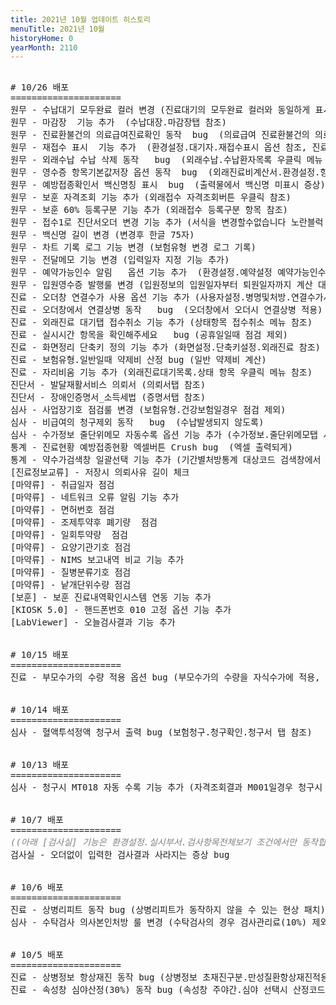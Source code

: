 ```yaml
---
title: 2021년 10월 업데이트 히스토리
menuTitle: 2021년 10월
historyHome: 0
yearMonth: 2110
---
```


<pre>

<bold># 10/26 배포</bold>
=====================
<span class="box jemu">원무</span> - 수납대기 모두완료 컬러 변경 (진료대기의 모두완료 컬러와 동일하게 표시)
<span class="box jemu">원무</span> - 마감장  기능 추가  (수납대장.마감장탭 참조)
<span class="box jemu">원무</span> - 진료환불건의 의료급여진료확인 동작  bug  (의료급여 진료환불건의 의료급여진료확인)
<span class="box jemu">원무</span> - 재접수 표시  기능 추가  (환경설정.대기자.재접수표시 옵션 참조, 진료대기목록에 구분 표시)
<span class="box jemu">원무</span> - 외래수납 수납 삭제 동작   bug  (외래수납.수납환자목록 우클릭 메뉴 참조)
<span class="box jemu">원무</span> - 영수증 항목기본값저장 옵션 동작  bug  (외래진료비계산서.환경설정.항목기본값으로저장 메뉴 참조)
<span class="box jemu">원무</span> - 예방접종확인서 백신명칭 표시  bug  (출력물에서 백신명 미표시 증상) 
<span class="box jemu">원무</span> - 보훈 자격조회 기능 추가 (외래접수 자격조회버튼 우클릭 참조)
<span class="box jemu">원무</span> - 보훈 60% 등록구분 기능 추가 (외래접수 등록구분 항목 참조)
<span class="box jemu">원무</span> - 접수1로 진단서오더 변경 기능 추가 (서식을 변경할수없습니다 노란블럭 클릭)
<span class="box jemu">원무</span> - 백신명 길이 변경 (변경후 한글 75자)
<span class="box jemu">원무</span> - 차트 기록 로그 기능 변경 (보험유형 변경 로그 기록)
<span class="box jemu">원무</span> - 전달메모 기능 변경 (입력일자 지정 기능 추가)
<span class="box jemu">원무</span> - 예약가능인수 알림   옵션 기능 추가  (환경설정.예약설정 예약가능인수알림 옵션 참조)
<span class="box jemu">원무</span> - 입원영수증 발행룰 변경 (입원정보의 입원일자부터 퇴원일자까지 계산 대상)
<span class="box chart">진료</span> - 오더창 연결수가 사용 옵션 기능 추가 (사용자설정.병명및처방.연결수가사용옵션.오더창연결수가사용 옵션 참조)
<span class="box chart">진료</span> - 오더창에서 연결상병 동작   bug  (오더창에서 오더시 연결상병 적용)
<span class="box chart">진료</span> - 외래진료 대기탭 접수취소 기능 추가 (상태항목 접수취소 메뉴 참조)
<span class="box chart">진료</span> - 실시시간 항목을 확인해주세요   bug (공휴일일때 점검 제외)
<span class="box chart">진료</span> - 화면정리 단축키 정의 기능 추가 (화면설정.단축키설정.외래진료 참조)
<span class="box chart">진료</span> - 보험유형.일반일때 약제비 산정 bug (일반 약제비 계산)
<span class="box chart">진료</span> - 자리비움 기능 추가 (외래진료대기목록.상태 항목 우클릭 메뉴 참조)
<span class="box diag">진단서</span> - 발달재활서비스 의뢰서 (의뢰서탭 참조)
<span class="box diag">진단서</span> - 장애인증명서_소득세법 (증명서탭 참조)
<span class="box inspect">심사</span> - 사업장기호 점검룰 변경 (보험유형.건강보험일경우 점검 제외)
<span class="box inspect">심사</span> - 비급여의 청구제외 동작   bug  (수납발생되지 않도록)
<span class="box inspect">심사</span> - 수가정보 줄단위메모 자동수록 옵션 기능 추가 (수가정보.줄단위메모탭 사용여부 항목 참조)
<span class="box other">통계</span> - 진료현황 예방접종현황 엑셀버튼 Crush bug  (엑셀 출력되게)
<span class="box other">통계</span> - 약수가검색창 일괄선택 기능 추가 (기간별처방통계 대상코드 검색창에서 검색결과일괄선택 버튼 참조) 
<span class="box other">[진료정보교류]</span> - 저장시 의뢰사유 길이 체크 
<span class="box other">[마약류]</span> - 취급일자 점검
<span class="box other">[마약류]</span> - 네트워크 오류 알림 기능 추가
<span class="box other">[마약류]</span> - 면허번호 점검
<span class="box other">[마약류]</span> - 조제투약후 폐기량  점검
<span class="box other">[마약류]</span> - 일회투약량  점검
<span class="box other">[마약류]</span> - 요양기관기호 점검  
<span class="box other">[마약류]</span> - NIMS 보고내역 비교 기능 추가
<span class="box other">[마약류]</span> - 질병분류기호 점검
<span class="box other">[마약류]</span> - 낱개단위수량 점검
<span class="box other">[보훈]</span> - 보훈 진료내역확인시스템 연동 기능 추가
<span class="box other">[KIOSK 5.0]</span> - 핸드폰번호 010 고정 옵션 기능 추가
<span class="box other">[LabViewer]</span> - 오늘검사결과 기능 추가


<bold># 10/15 배포</bold>
=====================
<span class="box chart">진료</span> - 부모수가의 수량 적용 옵션 bug (부모수가의 수량을 자식수가에 적용, 수가만 해당)


<bold># 10/14 배포</bold>
=====================
<span class="box inspect">심사</span> - 혈액투석정액 청구서 출력 bug (보험청구.청구확인.청구서 탭 참조)


<bold># 10/13 배포</bold>
=====================
<span class="box inspect">심사</span> - 청구시 MT018 자동 수록 기능 추가 (자격조회결과 M001일경우 청구시 MT018 특정내역 수록)


<bold># 10/7 배포</bold>
=====================
<span style="font-style: Italic; color: gray">((아래 [검사실] 기능은 환경설정.실시부서.검사항목전체보기 조건에서만 동작합니다. 해당 병원만 참조))</span>
<span class="box lab">검사실</span> - 오더없이 입력한 검사결과 사라지는 증상 bug


<bold># 10/6 배포</bold>
=====================
<span class="box chart">진료</span> - 상병리피트 동작 bug (상병리피트가 동작하지 않을 수 있는 현상 패치)
<span class="box inspect">심사</span> - 수탁검사 의사본인처방 룰 변경 (수탁검사의 경우 검사관리료(10%) 제외 및 100% 청구)


<bold># 10/5 배포</bold>
=====================
<span class="box chart">진료</span> - 상병정보 항상재진 동작 bug (상병정보 초재진구분.만성질환항상재진적용 참조)
<span class="box chart">진료</span> - 속성창 심야산정(30%) 동작 bug (속성창 주야간.심야 선택시 산정코드 '080'(30%) 산정)


</pre>